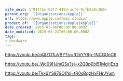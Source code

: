 ```yaml
---
site_uuid: 1f914fbc-63f7-410d-acfd-9cfb8a0c3b0d
parent_org: '[[Organizations/Apple]]'
url: https://www.apple.com/mac-studio/
product_of: '[[Organizations/Apple|Apple]]'
date_created: 2025-03-08T00:00:00.000Z
date_modified: 2025-03-24T00:00:00.000Z
tags:
- Hardware
---
```






https://youtu.be/lqQjZOTuVBY?si=R2nYY9p-1NCGUnO6

https://youtu.be/_Wc09HJmQSs?si=x2Q8p0bj51MgHEzq

https://youtu.be/Tkx6YS879OI?si=tR0oBqzHxFHrJYum